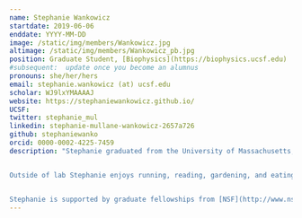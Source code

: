 ```yaml
---
name: Stephanie Wankowicz
startdate: 2019-06-06
enddate: YYYY-MM-DD
image: /static/img/members/Wankowicz.jpg
altimage: /static/img/members/Wankowicz_pb.jpg
position: Graduate Student, [Biophysics](https://biophysics.ucsf.edu)
#subsequent:  update once you become an alumnus
pronouns: she/her/hers
email: stephanie.wankowicz (at) ucsf.edu
scholar: WJ9lxYMAAAAJ
website: https://stephaniewankowicz.github.io/
UCSF:
twitter: stephanie_mul
linkedin: stephanie-mullane-wankowicz-2657a726
github: stephaniewanko
orcid: 0000-0002-4225-7459
description: "Stephanie graduated from the University of Massachusetts, Amherst with a degree in Biochemistry and Molecular Biology. During undergrad, she performed research on pancreas development under [Dr. Kimberly Tremblay](https://www.vasci.umass.edu/research-faculty/kimberly-d-tremblay). She also performed research on the economics of the Clean Water Act under Dr. Paul Kolkoswki. Subsequently, she worked as a senior research data specialist and a computational biologist at Dana-Farber Cancer Institute and Broad Institute of MIT and Harvard. There, she worked on many genitourinary translational research projects under [Dr. Eliezer Van Allen](https://vanallenlab.dana-farber.org) and [Dr. Joaquim Bellmunt](http://bellmuntoncologia.com).


Outside of lab Stephanie enjoys running, reading, gardening, and eating lots of lettuce.


Stephanie is supported by graduate fellowships from [NSF](http://www.nsfgrfp.org/) and the [UCSF Discovery Fellows Program](https://graduate.ucsf.edu/discovery-fellows-program)."
---
```

